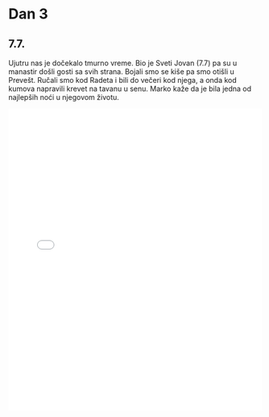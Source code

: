 # Dan 3

## 7.7.

Ujutru nas je dočekalo tmurno vreme. Bio je Sveti Jovan (7.7) pa su u manastir došli gosti sa svih strana. Bojali smo se kiše pa smo otišli u Prevešt. Ručali smo kod Radeta i bili do večeri kod njega, a onda kod kumova napravili krevet na tavanu u senu. Marko kaže da je bila jedna od najlepših noći u njegovom životu.

<iframe width="100%" height="600px" frameborder="0" allowfullscreen src="//umap.openstreetmap.fr/en/map/bajsom-po-srbiji_570086?scaleControl=true&miniMap=false&scrollWheelZoom=false&zoomControl=true&allowEdit=false&moreControl=true&searchControl=false&tilelayersControl=null&embedControl=false&datalayersControl=null&onLoadPanel=undefined&captionBar=false&fullscreenControl=true&locateControl=false&editinosmControl=false&datalayers=1626695#14/43.7636/21.0163"></iframe>
